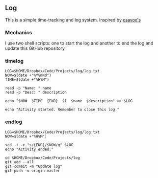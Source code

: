 ## Log
This is a simple time-tracking and log system. Inspired by [osavox's](https://github.com/osavox/research.log)

### Mechanics
I use two shell scripts: one to start the log and another to end the log and update this GitHub repository

### timelog
```shell
LOG=$HOME/Dropbox/Code/Projects/log/log.txt
NOW=$(date +"%Y%m%d")
TIME=$(date +"%H%M")

read -p "Name: " name
read -p "Desc: " description

echo "$NOW  $TIME  {END}  $1  $name  $description" >> $LOG

echo "Activity started. Remember to close this log."
```

### endlog
```shell
LOG=$HOME/Dropbox/Code/Projects/log/log.txt
NOW=$(date +"%H%M")

sed -i -e "s/{END}/$NOW/g" $LOG
echo "Activity ended."

cd $HOME/Dropbox/Code/Projects/log
git add --all
git commit -m "Update log"
git push -u origin master
```
